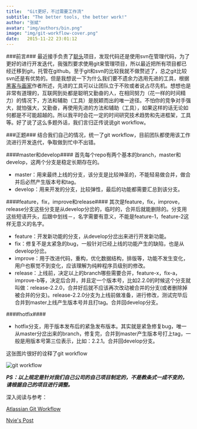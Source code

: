 ```yaml
---
title:  "Git更好，不过需要工作流"
subtitle: "The better tools, the better work!"
author: "张斌"
avatar: "img/authors/bin.png"
image: "img/git-workflow-cover.png"
date:   2015-11-22 23:01:12
---
```


###前言###
最近接手负责了[聪头](http://icongtou.com)项目，发现代码还是使用svn在管理代码，为了更好的进行开发迭代，我强烈要求使用git来管理项目，所以最近把所有项目都已经迁移到git，托管在github。至于git和svn的比较我就不做赘述了，总之git比较svn还是有优势的。但是我想说一下为什么我们要不遗余力选用先进的工具，根据[黑客与画家](http://www.amazon.cn/%E9%BB%91%E5%AE%A2%E4%B8%8E%E7%94%BB%E5%AE%B6-%E7%A1%85%E8%B0%B7%E5%88%9B%E4%B8%9A%E4%B9%8B%E7%88%B6Paul-Graham%E6%96%87%E9%9B%86-Paul-Graham/dp/B00ALPRKH0/ref=sr_1_1_twi_kin_2?ie=UTF8&qid=1448270401&sr=8-1&keywords=%E9%BB%91%E5%AE%A2%E4%B8%8E%E7%94%BB%E5%AE%B6)作者所述，先进的工具可以让团队立于不败或者说占尽先机。想想也是非常有道理的，互联网到处都是聪明又勤奋的人，在相同努力（花一样的时间精力）的情况下，方法和辅助（工具）是脱颖而出的唯一途径。不怕你的竞争对手强大，就怕强大，又勤奋，再使用先进的方法和辅助（工具），如果这样的话无论如何都是不可能超越的。所以我平时会花一定的时间研究技术趋势和先进框架，工具等。好了说了这么多题外话，我们言归正传说说git workflow。

###正题###
结合我们自己的情况，统一了git workflow，目前团队都使用该工作流进行开发迭代，争取做到忙中不出错。

####master和develop####
首先每个repo有两个基本的branch，master和develop，这两个分支是稳定长期存在的。
* master：用来最终上线的分支，该分支是比较神圣的，不能轻易做合并，做合并后必然产生版本号和tag。
* develop：用来开发的分支，比较弹性，最后的功能都需要汇总到该分支。

####feature，fix，improve和release####
其次是feature，fix，improve，release分支这些分支是从develop分岔的，临时的，合并后就能删除的。分支用这些短语开头，后跟中划线－，名字需要有意义，不能是feature-1，feature-2这样无意义的名字。

* feature：开发新功能的分支，从develop分岔出来进行开发新功能。
* fix：修复不是太紧急的bug，一般针对已经上线的功能产生的缺陷，也是从develop分岔。
* improve：用于改进代码，重构，优化数据结构，排版等，功能不发生变化，用户也察觉不到变化，应该理解为纯粹程序员级别的修改。
* release：上线前，决定以上的branch哪些需要合并，feature-x，fix-a，improve-b等，决定后合并，并且定一个版本号，比如2.2.0的时候这个分支就叫做：release-2.2.0，合并好后就不应该再次改动被合并的分支(或者删除掉被合并的分支)。release-2.2.0分支为上线前做准备，进行修改，测试完毕后合并到master上线产生版本号并且打tag。合并回develop分支。

####hotfix####
* hotfix分支，用于版本发布后的紧急发布版本。其实就是紧急修复bug，唯一从master分岔出来的branch，修复完，合并到master产生版本号打上tag，一般是用版本号第三位表示，比如：2.2.1。合并回develop分支。

这张图片很好的诠释了git workflow

![git workflow]({{site.url}}/img/git-workflow.png)


***PS：以上规定是针对我们自己公司的自己项目制定的，不是教条式一成不变的，请根据自己的项目进行调整。***

深入阅读与参考：

[Atlassian Git Workflow](https://www.atlassian.com/git)

[Nvie's Post](http://nvie.com/posts/a-successful-git-branching-model)


